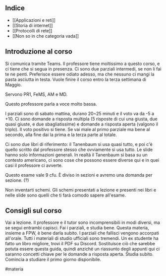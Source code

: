 ## Indice

* [[Applicazioni e reti]]
* [[Storia di internet]]
* [[Protocolli di rete]]
* [[Non so in che categoria vada]]

## Introduzione al corso

Si comunica tramite Teams. Il professore tiene moltissimo a questo corso, e ci tiene che si segua in presenza. Ci sono due parziali intermedi, se non li fai te ne penti. Preferisce essere odiato adesso, ma che nessuno ci mangi la pasta asciutta in testa. Vuole finire il corso entro la terza settimana di Maggio.

Servono PR1, FeMS, AM e MD.

Questo professore parla a voce molto bassa.

I parziali sono di sabato mattina, durano 20~25 minuti e il voto va da -5 a +10. Ci sono domande a risposta multipla (5 risposte di cui una giusta, due quasi giuste, e due sbagliatissime) e domande a risposta aperta (valgono il triplo). Il voto positivo si tiene. Se vai male al primo parziale ma bene al secondo, alla fine dai la prima e la terza parte al totale.

Ci sono due libri di riferimento: il Tanenbaum si usa quasi tutto, e poi c'è quello scritto dal professore stesso che ovviamente si usa tutto. Le slide hanno solo informazioni generali. In realtà il Tanenbaum si basa su un contesto americano, ci sono cose che possono essere diverse qui e in quei casi il professore ci avverte.

Questo esame vale 9 cfu. È diviso in sezioni e avremo una domanda per sezione. (?)

Non inventarti schemi. Gli schemi presentati a lezione e presenti nei libri e nelle slide sono quelli che ti farà comodo sapere all'esame.

## Consigli sul corso

Vai a lezione. Il professore e il tutor sono incomprensibili in modi diversi, ma se segui entrambi capisci.
Fai i parziali, e studia bene. Questa materia, insieme a FPW, è bene darla subito. I parziali che fallisci vengono accorpati all'orale.
Tutti i materiali di studio ufficiali sono tremendi. Un ex studente ha fatto un libro migliore, trovi il PDF su Discord. Sostituisce ciò che sarebbe potuta essere questa guida, quindi anziché un riassunto degli appunti qui ci saranno concetti chiave per le domande a risposta aperta.
Studia subito. Comincia a studiare il primo giorno disponibile.

#materia 